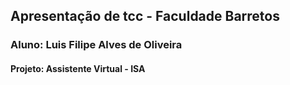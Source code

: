 ## Apresentação de tcc - Faculdade Barretos 
### Aluno: Luis Filipe Alves de Oliveira
#### Projeto: Assistente Virtual - ISA
